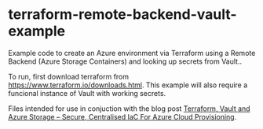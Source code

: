 # terraform-remote-backend-vault-example

Example code to create an Azure environment via Terraform using a Remote Backend (Azure Storage Containers) and looking up secrets from Vault..

To run, first download terraform from https://www.terraform.io/downloads.html. This example will also require a funcional instance of Vault with working secrets.

Files intended for use in conjuction with the blog post [Terraform, Vault and Azure Storage – Secure, Centralised IaC For Azure Cloud Provisioning](https://www.tinfoilcipher.co.uk/terraform-vault-and-azure-storage-centralised-iac-for-cloud-provisioning).
